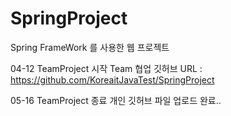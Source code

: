 # SpringProject
Spring FrameWork 를 사용한 웹 프로젝트

04-12 TeamProject 시작
Team 협업 깃허브 URL : https://github.com/KoreaitJavaTest/SpringProject

05-16 TeamProject 종료
개인 깃허브 파일 업로드 완료..
